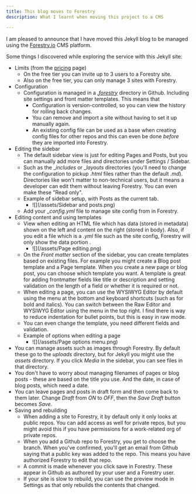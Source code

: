 ```yaml
---
title: This blog moves to Forestry
description: What I learnt when moving this project to a CMS

---
```

I am pleased to announce that I have moved this Jekyll blog to be managed using the [Forestry.io](https://forestry.io) CMS platform.

Some things I discovered while exploring the service with this Jekyll site:

* Limits (from the [pricing](https://forestry.io/pricing/ "pricing") page)
  * On the free tier you can invite up to 3 users to a Forestry site.
  * Also on the free tier, you can only manage 3 sites with Forestry.
* Configuration
  * Configuration is managed in a [_.forestry_](https://github.com/MichaelCurrin/coding-blog/tree/master/.forestry) directory in Github. Including site settings and front matter templates. This means that
    * Configuration is version-controlled, so you can view the history for rolling back changes.
    * You can remove and import a site without having to set it up manually again.
    * An existing config file can be used as a base when creating config files for other repos and this can even be done _before_ they are imported into Forestry.
* Editing the sidebar
  * The default sidebar view is just for editing Pages and Posts, but you can manually add more files and directories under Settings / Sidebar.
  * Such as the __includes_ or __layouts_ directories (you'll need to change the configuration to pickup _.html_ files rather than the default _.md_). Directories like won't matter to non-technical users, but it means a developer can edit them without leaving Forestry. You can even make these "Read only".
  * Example of sidebar setup, with Posts as the current tab.
    * ![](/assets/Sidebar and posts.png)
  * Add your __config.yml_ file to manage site config from in Forestry.
* Editing content and using templates
  * View when editing an HTML file which has data (stored in metadata) shown on the left and content on the right (stored in body). Also, if you edit a file which is a _.yml_ file such as the site config, Forestry will only show the data portion .
    * ![](/assets/Page editing.png)
  * On the _Front matter_ section of the sidebar, you can create templates based on existing files. For example you might create a Blog post template and a Page template. When you create a new page or blog post, you can choose which template you want. A template is great for adding frontmatter fields like title or description and setting validation on the length of a field or whether it is required or not.
  * When editing a page, you can use the WYSIWYG Editor by default using the menu at the bottom and keyboard shortcuts (such as for bold and italics). You can switch between the Raw Editor and WYSIWYG Editor using the menu in the top right. I find there is way to reduce indentation for bullet points, but this is easy in raw mode. 
  * You can even change the template, you need different fields and validation.
  * Example of options when editing a page
    * ![](/assets/Page options menu.png)
* You can manage assets such as images through Forestry. By default these go to the _uploads_ directory, but for Jekyll you might use the _assets_ directory. If you click _Media_ in the sidebar, you can see files in that directory.
* You don't have to worry about managing filenames of pages or blog posts - these are based on the title you use. And the date, in case of blog posts, which need a date.
* You can leave pages and posts in draft form and then come back to them later. Change _Draft_ from _ON_ to _OFF_, then the _Save Draft_ button becomes _Save_.
* Saving and rebuilding
  * When adding a site to Forestry, it by default only it only looks at public repos. You can add access as well for private repos, but you might avoid this if you have permissions for a work-related org of private repos.
  * When you add a Github repo to Forestry, you get to choose the branch. When you've confirmed, you'll get an email from Github saying that a public key was added to the repo. This means you have authorized Forestry to edit that repo.
  * A commit is made whenever you click save in Forestry. These appear in Github as authored by your user and a Forestry user.
  * If your site is slow to rebuild, you can use the preview mode in Settings as that only rebuilds the contents that changed.